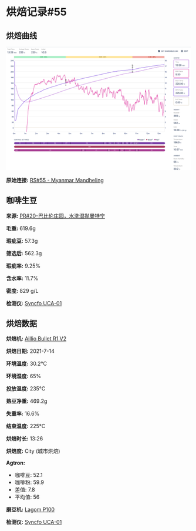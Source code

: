 # 烘焙记录#55

## 烘焙曲线

![Image](res/screenshot.png)

**原始连接:** [RS#55 - Myanmar Mandheling](https://beta.roast.world/@carusyte/roasts/i07AFdu3YGkPeVnOjEasz?)

## 咖啡生豆

**来源:** [PR#20-巴比伦庄园，水洗湿抛曼特宁](https://os_coffee.gitee.io/origin/#/docs/procurement/2021/Mar/pr20/)

**毛重:** 619.6g

**瑕疵豆:** 57.3g

**筛选后:** 562.3g

**瑕疵率:** 9.25%

**含水率:** 11.7%

**密度:** 829 g/L

**检测仪:** [Syncfo UCA-01](https://os_coffee.gitee.io/roastery/#/docs/gears/Syncfo%20UCA-01/)

## 烘焙数据

**烘焙机:** [Aillio Bullet R1 V2](https://os_coffee.gitee.io/roastery/#/docs/gears/Aillio%20Bullet%20R1%20V2/)

**烘焙日期:** 2021-7-14

**环境温度:** 30.2°C

**环境湿度:** 65%

**投放温度:** 235°C

**熟豆净重:** 469.2g

**失重率:** 16.6%

**结束温度:** 225°C

**烘焙时长:** 13:26

**烘焙度:** City (城市烘焙)

**Agtron:**

* 咖啡豆: 52.1
* 咖啡粉: 59.9
* 差值: 7.8
* 平均值: 56

**磨豆机:** [Lagom P100](https://os_coffee.gitee.io/roastery/#/docs/gears/Lagom%20P100/)

**检测仪:** [Syncfo UCA-01](https://os_coffee.gitee.io/roastery/#/docs/gears/Syncfo%20UCA-01/)
